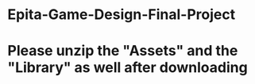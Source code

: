 # Epita-Game-Design-Final-Project
# Please unzip the "Assets" and the "Library" as well after downloading
